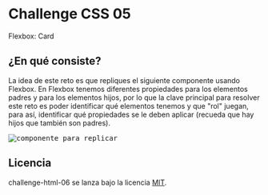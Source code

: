 # Challenge CSS 05

Flexbox: Card

## ¿En qué consiste?

La idea de este reto es que repliques el siguiente componente usando Flexbox. En Flexbox tenemos diferentes propiedades para los elementos padres y para los elementos hijos, por lo que la clave principal para resolver este reto es poder identificar qué elementos tenemos y que "rol" juegan, para así, identificar qué propiedades se le deben aplicar (recueda que hay hijos que también son padres).

<kbd>
<img src="https://i.ibb.co/ZRsVTxs/3.png" alt="componente para replicar" />
</kbd>

## Licencia

challenge-html-06 se lanza bajo la licencia [MIT](https://opensource.org/licenses/MIT).
